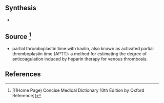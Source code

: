 ## Synthesis
- 
## Source [^1]
- partial thromboplastin time with kaolin, also known as activated partial thromboplastin time (APTT): a method for estimating the degree of anticoagulation induced by heparin therapy for venous thrombosis.
## References

[^1]: [[(Home Page) Concise Medical Dictionary 10th Edition by Oxford Reference]]